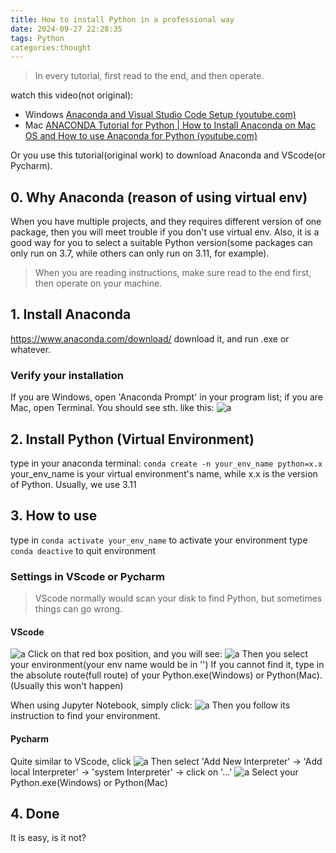 ```yaml
---
title: How to install Python in a professional way
date: 2024-09-27 22:28:35
tags: Python
categories:thought
---
```


> In every tutorial, first read to the end, and then operate.

watch this video(not original): 
- Windows [Anaconda and Visual Studio Code Setup (youtube.com)](https://www.youtube.com/watch?v=ljFwYKL6-1U&t=13s)
- Mac [ANACONDA Tutorial for Python | How to Install Anaconda on Mac OS and How to use Anaconda for Python (youtube.com)](https://www.youtube.com/watch?v=0Hhqf8L-b_0)

Or you use this tutorial(original work) to download Anaconda and VScode(or Pycharm).

## 0. Why Anaconda (reason of using virtual env)
When you have multiple projects, and they requires different version of one package, then you will meet trouble if you don't use virtual env. Also, it is a good way for you to select a suitable Python version(some packages can only run on 3.7, while others can only run on 3.11, for example). 

> When you are reading instructions, make sure read to the end first, then operate on your machine.

## 1. Install Anaconda
https://www.anaconda.com/download/
download it, and run .exe or whatever.

### Verify your installation
If you are Windows, open 'Anaconda Prompt' in your program list; if you are Mac, open Terminal.
You should see sth. like this:
![](<https:/blog.gu33gu.asia/_resources/Pasted image 20240314220856.png> "a")

## 2. Install Python (Virtual Environment)
type in your anaconda terminal:
```conda create -n your_env_name python=x.x```
your_env_name is your virtual environment's name, while x.x is the version of Python. Usually, we use 3.11

## 3. How to use
type in ```conda activate your_env_name``` to activate your environment
type `conda deactive` to quit environment

### Settings in VScode  or Pycharm
> VScode normally would scan your disk to find Python, but sometimes things can go wrong.

#### VScode
![](<https:/blog.gu33gu.asia/_resources/Pasted image 20240314221501.png> "a")
Click on that red box position, and you will see:
![](<https:/blog.gu33gu.asia/_resources/Pasted image 20240314221556.png> "a")
Then you select your environment(your env name would be in '')
If you cannot find it, type in the absolute route(full route)  of your Python.exe(Windows) or Python(Mac). (Usually this won't happen)

When using Jupyter Notebook, simply click:
![](<https:/blog.gu33gu.asia/_resources/Pasted image 20240314221817.png> "a")
Then you follow its instruction to find your environment.

#### Pycharm
Quite similar to VScode, click
![](<https:/blog.gu33gu.asia/_resources/Pasted image 20240314221944.png> "a")
Then select 'Add New Interpreter' -> 'Add local Interpreter' -> 'system Interpreter' -> click on '...'
![](<https:/blog.gu33gu.asia/_resources/Pasted image 20240314222142.png> "a")
Select your Python.exe(Windows) or Python(Mac)

## 4. Done
It is easy, is it not?


